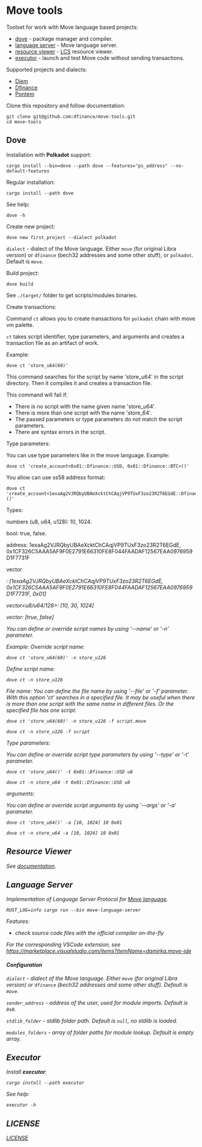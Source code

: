 # Move tools

Toolset for work with Move language based projects:

* [dove](/dove/) - package manager and compiler.
* [language server](/language_server/) - Move language server.
* [resource viewer](/resource-viewer/) - [LCS](https://github.com/librastartup/libra-canonical-serialization) resource viewer.
* [executor](/executor/) - launch and test Move code without sending transactions.

Supported projects and dialects:

* [Diem](https://www.diem.com/en-us/)
* [Dfinance](https://dfinance.co/)
* [Pontem](https://pontem.network/)

Clone this repository and follow documentation:

```shell script
git clone git@github.com:dfinance/move-tools.git
cd move-tools
```

## Dove

Installation with **Polkadot** support:

```shell script
cargo install --bin=dove --path dove --features="ps_address" --no-default-features
```

Regular installation:

```shell script
cargo install --path dove
```

See help:

```shell script
dove -h
```

Create new project:

```shell script
dove new first_project --dialect polkadot
```

`dialect` - dialect of the Move language. Either `move` (for original Libra version) or `dfinance` (bech32 addresses and some other stuff), or `polkadot`. Default is `move`.

Build project:

```shell script
dove build
```
See `./target/` folder to get scripts/modules binaries.


Create transactions:

Command `ct` allows you to create transactions for `polkadot` chain with move vm palette. 

`ct` takes script identifier, type parameters, and arguments and creates a transaction file as an artifact of work.

Example:
```shell script
dove ct 'store_u64(60)'
```
This command searches for the script by name 'store_u64' in the script directory. Then it compiles it and creates a transaction file.

This command will fail if:

- There is no script with the name given name 'store_u64'.
- There is more than one script with the name 'store_64'.
- The passed parameters or type parameters do not match the script parameters.
- There are syntax errors in the script.

Type parameters:

You can use type parameters like in the move language.
Example:
```shell script
dove ct 'create_account<0x01::Dfinance::USD, 0x01::Dfinance::BTC>()'
```
You allow can use ss58 address format:
```shell script
dove ct 'create_account<1exaAg2VJRQbyUBAeXcktChCAqjVP9TUxF3zo23R2T6EGdE::Dfinance::USD>()'
```

Types:

numbers (u8, u64, u128): 10, 1024. 

bool: true, false.

address: 1exaAg2VJRQbyUBAeXcktChCAqjVP9TUxF3zo23R2T6EGdE, 0x1CF326C5AAA5AF9F0E2791E66310FE8F044FAADAF12567EAA0976959D1F7731F

vector<address>: [1exaAg2VJRQbyUBAeXcktChCAqjVP9TUxF3zo23R2T6EGdE, 0x1CF326C5AAA5AF9F0E2791E66310FE8F044FAADAF12567EAA0976959D1F7731F, 0x01]

vector<u8/u64/128>: [10, 30, 1024]

vector<bool>: [true, false]

You can define or override script names by using '--name' or '-n' parameter.

Example:
Override script name:
```shell script
dove ct 'store_u64(60)' -n store_u126
```
Define script name:
```shell script
dove ct -n store_u126
```

File name:
You can define the file name by using '--file' or '-f' parameter.
With this option 'ct' searches in a specified file. It may be useful when there is more than one script with the same name in different files. 
Or the specified file has one script.
```shell script
dove ct 'store_u64(60)' -n store_u126 -f script.move
```
```shell script
dove ct -n store_u126 -f script
```

Type parameters:

You can define or override script type parameters by using '--type' or '-t' parameter.
```shell script
dove ct 'store_u64()' -t 0x01::Dfinance::USD u8
```
```shell script
dove ct -n store_u64 -t 0x01::Dfinance::USD u8
```


arguments:

You can define or override script arguments by using '--args' or '-a' parameter.
```shell script
dove ct 'store_u64()' -a [10, 1024] 10 0x01
```
```shell script
dove ct -n store_u64 -a [10, 1024] 10 0x01
```

## Resource Viewer

See [documentation](/resource-viewer/README.md).

## Language Server

Implementation of Language Server Protocol for [Move language](https://developers.libra.org/docs/crates/move-language).

```shell script
RUST_LOG=info cargo run --bin move-language-server
```

Features:
* check source code files with the official compiler on-the-fly

For the corresponding VSCode extension, see https://marketplace.visualstudio.com/items?itemName=damirka.move-ide

#### Configuration

`dialect` - dialect of the Move language. Either `move` (for original Libra version) or `dfinance` (bech32 addresses and some other stuff). Default is `move`.

`sender_address` - address of the user, used for module imports. Default is `0x0`.

`stdlib_folder` - stdlib folder path. Default is `null`, no stdlib is loaded.

`modules_folders` - array of folder paths for module lookup. Default is empty array.

## Executor

Install **executor**:

```shell script
cargo install --path executor
```
See help:
```
executor -h
```

## LICENSE

[LICENSE](/LICENSE)
